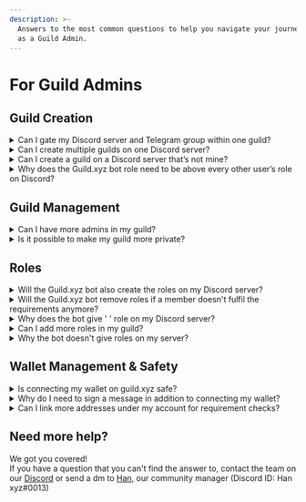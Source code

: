 ```yaml
---
description: >-
  Answers to the most common questions to help you navigate your journey with us
  as a Guild Admin.
---
```


# For Guild Admins

## Guild Creation

<details>

<summary>Can I gate my Discord server and Telegram group within one guild?</summary>

Multi-platform gating in one guild is not currently possible, but good news: we are working on it.

<img src="../.gitbook/assets/image (9).png" alt="" data-size="original">

</details>

<details>

<summary>Can I create multiple guilds on one Discord server?</summary>

No, you can only create one guild on one server.

</details>

<details>

<summary>Can I create a guild on a Discord server that’s not mine?</summary>

Yes, but only if you have administrator permissions on that server.

</details>

<details>

<summary>Why does the Guild.xyz bot role need to be above every other user’s role on Discord?</summary>

The bot can only add/remove roles if its permission is on the top of the ones it has to manage.

</details>

## Guild Management

<details>

<summary>Can I have more admins in my guild?</summary>

Yes, multi-admin management is available in your guild. If you want to have more admins, you can add multiple addresses in the 'Edit guild' section.

![](<../.gitbook/assets/image (2).png>)

_Note: Guild Admins have a slightly faded crown above their address._

__![](<../.gitbook/assets/image (22).png>)

</details>

<details>

<summary>Is it possible to make my guild more private?</summary>

Absolutely! There are 3 ways to have more privacy around your guild:

1. Hiding your guild from explorer (Note: by URL, it can be found)
2. Hiding your members' addresses\
   \
   ![](<../.gitbook/assets/image (8).png>)\

3. Hiding the addresses on your allowlists\
   \
   ![](<../.gitbook/assets/image (13).png>)

</details>

## Roles

<details>

<summary>Will the Guild.xyz bot also create the roles on my Discord server?</summary>

Yes! When you create a role in your guild, the bot will automatically add it to your Discord server with the same name.

![](<../.gitbook/assets/image (15).png>)

![](<../.gitbook/assets/image (5).png>)

</details>

<details>

<summary>Will the Guild.xyz bot remove roles if a member doesn't fulfil the requirements anymore?</summary>

Yes, We’re listening to blockchain events and manage roles in real-time based on these events. Whenever users don't meet the requirements for a role anymore, our bot will send them a private message like:

![](<../.gitbook/assets/image (24).png>)

</details>

<details>

<summary>Why does the bot give ' ' role on my Discord server?</summary>

This happens when you delete the Discord role that the Guild.xyz bot has created on your server.

</details>

<details>

<summary>Can I add more roles in my guild?</summary>

Yes, of course! If it's up to us, you can add an infinite number of roles, but on Discord the maximum is 250.

</details>

<details>

<summary>Why the bot doesn't give roles on my server?</summary>

If that happens then the Guild.xyz bot role is not above every other user roles it has to manage on Discord. It’s the only way for the bot to add/remove roles to/from your members.

![](<../.gitbook/assets/image (7).png>)

</details>

## Wallet Management & Safety

<details>

<summary>Is connecting my wallet on guild.xyz safe?</summary>

Absolutely! When you sign in with guild.xyz, you only are validating ownership of the wallet address. The Guild.xyz bot does not get any permissions to perform transactions, and does not have any way of withdrawing anything from your wallet.

</details>

<details>

<summary>Why do I need to sign a message in addition to connecting my wallet?</summary>

Signing is the only way we can truly know that you are the owner of the wallet you are connecting. Signing is a safe, gas-less transaction that does not in any way give Guild.xyz permission to perform any transactions with your wallet.

</details>

<details>

<summary>Can I link more addresses under my account for requirement checks?</summary>

Yes! If you join a guild with a different address but the same Discord account, your addresses will be linked together and both will be used to check requirements.\
\
![](<../.gitbook/assets/image (23).png>)\
![](<../.gitbook/assets/image (6) (1).png>)\


</details>

## Need more help?

We got you covered!\
If you have a question that you can't find the answer to, contact the team on our [Discord](https://discord.gg/guildxyz) or send a dm to [Han](https://twitter.com/ikbenhan), our community manager (Discord ID: Han xyz#0013)
